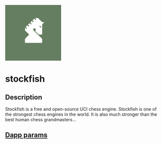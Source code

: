 ![dapp logo](./logo.png)
# stockfish

## Description
Stockfish is a free and open-source UCI chess engine. Stockfish is one of the strongest chess engines in the world. It is also much stronger than the best human chess grandmasters...

## [Dapp params](./iexec.js)
